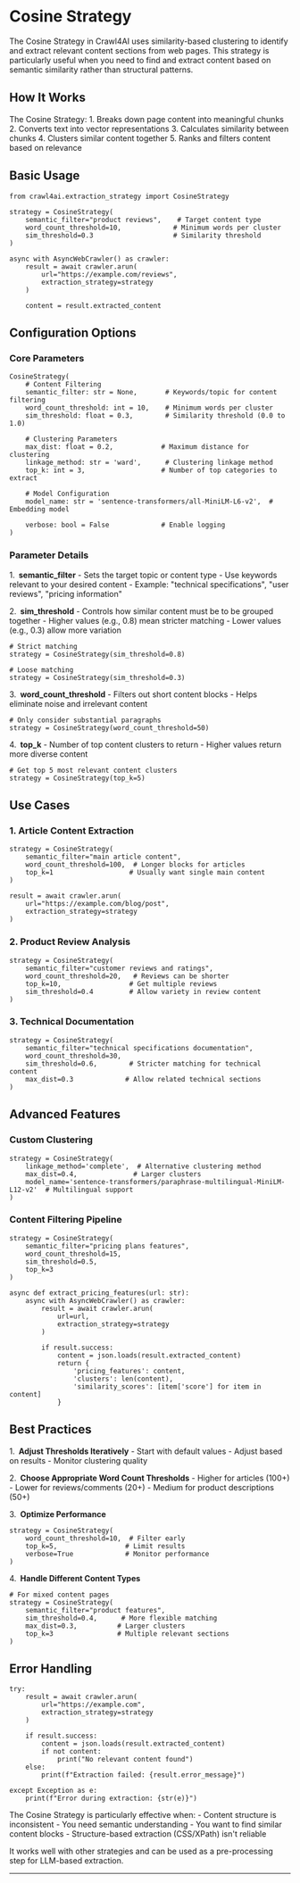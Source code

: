 # Cosine Strategy

The Cosine Strategy in Crawl4AI uses similarity-based clustering to identify and extract relevant content sections from web pages. This strategy is particularly useful when you need to find and extract content based on semantic similarity rather than structural patterns.

## How It Works

The Cosine Strategy:
1\. Breaks down page content into meaningful chunks
2\. Converts text into vector representations
3\. Calculates similarity between chunks
4\. Clusters similar content together
5\. Ranks and filters content based on relevance

## Basic Usage

```hljs csharp
from crawl4ai.extraction_strategy import CosineStrategy

strategy = CosineStrategy(
    semantic_filter="product reviews",    # Target content type
    word_count_threshold=10,             # Minimum words per cluster
    sim_threshold=0.3                    # Similarity threshold
)

async with AsyncWebCrawler() as crawler:
    result = await crawler.arun(
        url="https://example.com/reviews",
        extraction_strategy=strategy
    )

    content = result.extracted_content

```

## Configuration Options

### Core Parameters

```hljs python
CosineStrategy(
    # Content Filtering
    semantic_filter: str = None,       # Keywords/topic for content filtering
    word_count_threshold: int = 10,    # Minimum words per cluster
    sim_threshold: float = 0.3,        # Similarity threshold (0.0 to 1.0)

    # Clustering Parameters
    max_dist: float = 0.2,            # Maximum distance for clustering
    linkage_method: str = 'ward',      # Clustering linkage method
    top_k: int = 3,                   # Number of top categories to extract

    # Model Configuration
    model_name: str = 'sentence-transformers/all-MiniLM-L6-v2',  # Embedding model

    verbose: bool = False             # Enable logging
)

```

### Parameter Details

1. **semantic\_filter**
\- Sets the target topic or content type
\- Use keywords relevant to your desired content
\- Example: "technical specifications", "user reviews", "pricing information"

2. **sim\_threshold**
\- Controls how similar content must be to be grouped together
\- Higher values (e.g., 0.8) mean stricter matching
\- Lower values (e.g., 0.3) allow more variation


```hljs ini
# Strict matching
strategy = CosineStrategy(sim_threshold=0.8)

# Loose matching
strategy = CosineStrategy(sim_threshold=0.3)

```

3. **word\_count\_threshold**
\- Filters out short content blocks
\- Helps eliminate noise and irrelevant content


```hljs ini
# Only consider substantial paragraphs
strategy = CosineStrategy(word_count_threshold=50)

```

4. **top\_k**
\- Number of top content clusters to return
\- Higher values return more diverse content


```hljs ini
# Get top 5 most relevant content clusters
strategy = CosineStrategy(top_k=5)

```

## Use Cases

### 1\. Article Content Extraction

```hljs makefile
strategy = CosineStrategy(
    semantic_filter="main article content",
    word_count_threshold=100,  # Longer blocks for articles
    top_k=1                   # Usually want single main content
)

result = await crawler.arun(
    url="https://example.com/blog/post",
    extraction_strategy=strategy
)

```

### 2\. Product Review Analysis

```hljs makefile
strategy = CosineStrategy(
    semantic_filter="customer reviews and ratings",
    word_count_threshold=20,   # Reviews can be shorter
    top_k=10,                 # Get multiple reviews
    sim_threshold=0.4         # Allow variety in review content
)

```

### 3\. Technical Documentation

```hljs makefile
strategy = CosineStrategy(
    semantic_filter="technical specifications documentation",
    word_count_threshold=30,
    sim_threshold=0.6,        # Stricter matching for technical content
    max_dist=0.3             # Allow related technical sections
)

```

## Advanced Features

### Custom Clustering

```hljs bash
strategy = CosineStrategy(
    linkage_method='complete',  # Alternative clustering method
    max_dist=0.4,              # Larger clusters
    model_name='sentence-transformers/paraphrase-multilingual-MiniLM-L12-v2'  # Multilingual support
)

```

### Content Filtering Pipeline

```hljs python
strategy = CosineStrategy(
    semantic_filter="pricing plans features",
    word_count_threshold=15,
    sim_threshold=0.5,
    top_k=3
)

async def extract_pricing_features(url: str):
    async with AsyncWebCrawler() as crawler:
        result = await crawler.arun(
            url=url,
            extraction_strategy=strategy
        )

        if result.success:
            content = json.loads(result.extracted_content)
            return {
                'pricing_features': content,
                'clusters': len(content),
                'similarity_scores': [item['score'] for item in content]
            }

```

## Best Practices

1. **Adjust Thresholds Iteratively**
\- Start with default values
\- Adjust based on results
\- Monitor clustering quality

2. **Choose Appropriate Word Count Thresholds**
\- Higher for articles (100+)
\- Lower for reviews/comments (20+)
\- Medium for product descriptions (50+)

3. **Optimize Performance**

```hljs graphql
strategy = CosineStrategy(
    word_count_threshold=10,  # Filter early
    top_k=5,                 # Limit results
    verbose=True             # Monitor performance
)

```

4. **Handle Different Content Types**

```hljs makefile
# For mixed content pages
strategy = CosineStrategy(
    semantic_filter="product features",
    sim_threshold=0.4,      # More flexible matching
    max_dist=0.3,          # Larger clusters
    top_k=3                # Multiple relevant sections
)

```

## Error Handling

```hljs python
try:
    result = await crawler.arun(
        url="https://example.com",
        extraction_strategy=strategy
    )

    if result.success:
        content = json.loads(result.extracted_content)
        if not content:
            print("No relevant content found")
    else:
        print(f"Extraction failed: {result.error_message}")

except Exception as e:
    print(f"Error during extraction: {str(e)}")

```

The Cosine Strategy is particularly effective when:
\- Content structure is inconsistent
\- You need semantic understanding
\- You want to find similar content blocks
\- Structure-based extraction (CSS/XPath) isn't reliable

It works well with other strategies and can be used as a pre-processing step for LLM-based extraction.

* * *